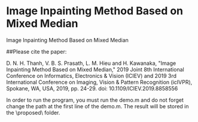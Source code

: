 # Image Inpainting Method Based on Mixed Median
Image Inpainting Method Based on Mixed Median

##Please cite the paper:

D. N. H. Thanh, V. B. S. Prasath, L. M. Hieu and H. Kawanaka, "Image Inpainting Method Based on Mixed Median," 2019 Joint 8th International Conference on Informatics, Electronics & Vision (ICIEV) and 2019 3rd International Conference on Imaging, Vision & Pattern Recognition (icIVPR), Spokane, WA, USA, 2019, pp. 24-29.
doi: 10.1109/ICIEV.2019.8858556


In order to run the program, you must run the demo.m and do not forget change the path at the first line of the demo.m. The result will be stored in the \proposed\ folder.
